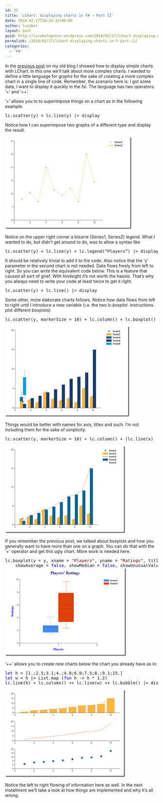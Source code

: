 ```yaml
---
id: 22
title: 'LChart: displaying charts in F# – Part II'
date: 2010-02-17T20:24:33+00:00
author: lucabol
layout: post
guid: http://lucabolognese.wordpress.com/2010/02/17/lchart-displaying-charts-in-f-part-ii/
permalink: /2010/02/17/lchart-displaying-charts-in-f-part-ii/
categories:
  - 'F#'
---
```

In the [previous post](http://blogs.msdn.com/lucabol/archive/2010/02/17/lchart-displaying-charts-in-f-part-i.aspx) on my old blog I showed how to display simple charts with LChart. In this one we’ll talk about more complex charts. I wanted to define a little language for graphs for the sake of creating a more complex chart in a single line of code. Remember, the scenario here is: I got some data, I want to display it quickly in the fsi. The language has two operators: ‘+’ and ‘++’.

‘+’ allows you to to superimpose things on a chart as in the following example.

<pre class="code">lc.scatter(y) + lc.line(y) |&gt; display</pre>

Notice how I can superimpose two graphs of a different type and display the result.

[<img style="border-bottom:0;border-left:0;display:inline;border-top:0;border-right:0;" title="image" border="0" alt="image" src="/wp-content/uploads/2010/02/image_thumb.png" width="417" height="303" />](/wp-content/uploads/2010/02/image.png) 

Notice on the upper right corner a bizarre (Series1, Series2) legend. What I wanted to do, but didn’t get around to do, was to allow a syntax like

<pre class="code">lc.scatter(y) + lc.line(y) + lc.legend(“Players”) |&gt; display</pre>

It should be relatively trivial to add it to the code. Also notice that the ‘y’ parameter in the second chart is not needed. Data flows freely from left to right. So you can write the equivalent code below. This is a feature that caused all sort of grief. With hindsight it’s not worth the hassle. That’s why you always need to write your code at least twice to get it right.

<pre class="code">lc.scatter(y) + lc.line() |&gt; display </pre>



Some other, more elaborate charts follows. Notice how data flows from left to right until I introduce a new variable (i.e. the two _lc.boxplot&#160;_ instructions plot different boxplots)

<pre class="code">lc.scatter(y, markerSize = 10) + lc.column() + lc.boxplot() + lc.line()  + lc.column(x) + lc.boxplot()|&gt; display</pre>

[<img style="border-bottom:0;border-left:0;display:inline;border-top:0;border-right:0;" title="image" border="0" alt="image" src="/wp-content/uploads/2010/02/image_thumb1.png" width="410" height="298" />](/wp-content/uploads/2010/02/image1.png) 

Things would be better with names for axis, titles and such. I’m not including them for the sake of simplicity.

<pre class="code">lc.scatter(y, markerSize = 10) + lc.column() + (lc.line(x)  + lc.column()) + lc.scatter(markerSize = 20) |&gt; display</pre>

[<img style="border-bottom:0;border-left:0;display:inline;border-top:0;border-right:0;" title="image" border="0" alt="image" src="/wp-content/uploads/2010/02/image_thumb2.png" width="396" height="288" />](/wp-content/uploads/2010/02/image2.png) 

If you remember the previous post, we talked about boxplots and how you generally want to have more than one on a graph. You can do that with the ‘+’ operator and get this ugly chart. More work is needed here.

<pre class="code">lc.boxplot(y = y, xname = <span style="color:maroon;">"Players"</span>, yname = <span style="color:maroon;">"Ratings"</span>, title = <span style="color:maroon;">"Players' Ratings"</span>, color = Color.Blue, whiskerPercentile = 5, percentile = 30,
    showAverage = <span style="color:blue;">false</span>, showMedian = <span style="color:blue;">false</span>, showUnusualValues = <span style="color:blue;">true</span>) +  lc.boxplot(y = x) |&gt; display
<a href="/wp-content/uploads/2010/02/image4.png"><img style="border-bottom:0;border-left:0;display:inline;border-top:0;border-right:0;" title="image" border="0" alt="image" src="/wp-content/uploads/2010/02/image_thumb4.png" width="399" height="290" /></a> </pre>



‘++’ allows you to create new charts below the chart you already have as in:

<pre class="code"><span style="color:blue;">let </span>h = [1.;2.5;3.1;4.;4.8;6.0;7.5;8.;9.1;15.]
<span style="color:blue;">let </span>w = h |&gt; List.map (<span style="color:blue;">fun </span>h <span style="color:blue;">-&gt; </span>h * 1.2)
lc.line(h) + lc.column() ++ lc.line(w) ++ lc.bubble() |&gt; display</pre>



[<img style="border-bottom:0;border-left:0;display:inline;border-top:0;border-right:0;" title="image" border="0" alt="image" src="/wp-content/uploads/2010/02/image_thumb3.png" width="396" height="288" />](/wp-content/uploads/2010/02/image3.png) 

Notice the left to right flowing of information here as well. In the next installment we’ll take a look at how things are implemented and why it’s all wrong.